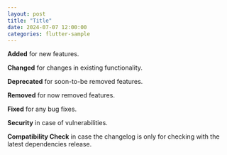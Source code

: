 ```yaml
---
layout: post
title: "Title"
date: 2024-07-07 12:00:00
categories: flutter-sample
---
```


**Added**
for new features.

**Changed**
for changes in existing functionality.

**Deprecated**
for soon-to-be removed features.

**Removed**
for now removed features.

**Fixed**
for any bug fixes.

**Security**
in case of vulnerabilities.

**Compatibility Check**
in case the changelog is only for checking with the latest dependencies release.